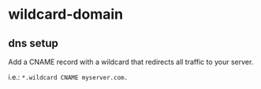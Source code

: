 # wildcard-domain

## dns setup

Add a CNAME record with a wildcard that redirects all traffic to your server.

i.e.:
```*.wildcard CNAME myserver.com.```
